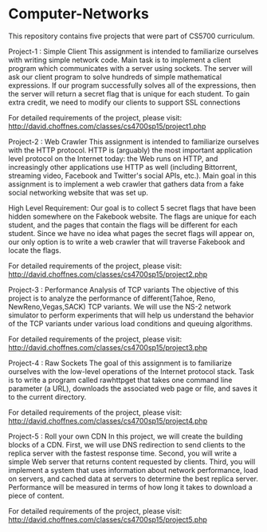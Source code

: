 # Computer-Networks
This repository contains five projects that were part of CS5700 curriculum. 

Project-1 : Simple Client
This assignment is intended to familiarize ourselves with writing simple network code. 
Main task is to implement a client program which communicates with a server using sockets. 
The server will ask our client program to solve hundreds of simple mathematical expressions. 
If our program successfully solves all of the expressions, then the server will return a secret flag 
that is unique for each student. To gain extra credit, we need to modify our clients to support SSL connections

For detailed requirements of the project, please visit: http://david.choffnes.com/classes/cs4700sp15/project1.php

Project-2 : Web Crawler
This assignment is intended to familiarize ourselves with the HTTP protocol. 
HTTP is (arguably) the most important application level protocol on the Internet today: the Web runs on HTTP, 
and increasingly other applications use HTTP as well (including Bittorrent, streaming video, Facebook and Twitter's social APIs, etc.).
Main goal in this assignment is to implement a web crawler that gathers data from a fake social networking website that was set up.

High Level Requirement:
Our goal is to collect 5 secret flags that have been hidden somewhere on the Fakebook website. The flags are unique for each student, 
and the pages that contain the flags will be different for each student. Since we have no idea what pages the secret flags will appear on, 
our only option is to write a web crawler that will traverse Fakebook and locate the flags.

For detailed requirements of the project, please visit: http://david.choffnes.com/classes/cs4700sp15/project2.php

Project-3 : Performance Analysis of TCP variants
The objective of this project is to analyze the performance of different(Tahoe, Reno, NewReno,Vegas,SACK) TCP variants. 
We will use the NS-2 network simulator to perform experiments that will help us understand the behavior of the TCP variants under various load conditions and queuing algorithms.

For detailed requirements of the project, please visit: http://david.choffnes.com/classes/cs4700sp15/project3.php

Project-4 : Raw Sockets
The goal of this assignment is to familiarize ourselves with the low-level operations of the Internet protocol stack.
Task is to write a program called rawhttpget that takes one command line parameter (a URL), downloads the associated web page or file, and saves it to the current directory.

For detailed requirements of the project, please visit: http://david.choffnes.com/classes/cs4700sp15/project4.php

Project-5 : Roll your own CDN
In this project, we will create the building blocks of a CDN. First, we will use DNS redirection to send clients to the replica server with the fastest response time.
Second, you will write a simple Web server that returns content requested by clients. Third, you will implement a system that uses information about network performance, load on servers, 
and cached data at servers to determine the best replica server. Performance will be measured in terms of how long it takes to download a piece of content.

For detailed requirements of the project, please visit: http://david.choffnes.com/classes/cs4700sp15/project5.php

